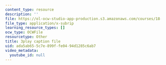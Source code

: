 ```yaml
---
content_type: resource
description: ''
file: https://ol-ocw-studio-app-production.s3.amazonaws.com/courses/18-06sc-linear-algebra-fall-2011/ada5ab655c7e899ffe0494d1285c6ab7_srxexLishgY.srt
file_type: application/x-subrip
learning_resource_types: []
ocw_type: OCWFile
resourcetype: Other
title: 3play caption file
uid: ada5ab65-5c7e-899f-fe04-94d1285c6ab7
video_metadata:
  youtube_id: null
---
```

